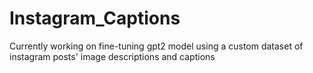 # Instagram_Captions

Currently working on fine-tuning gpt2 model using a custom dataset of instagram posts' image descriptions and captions
